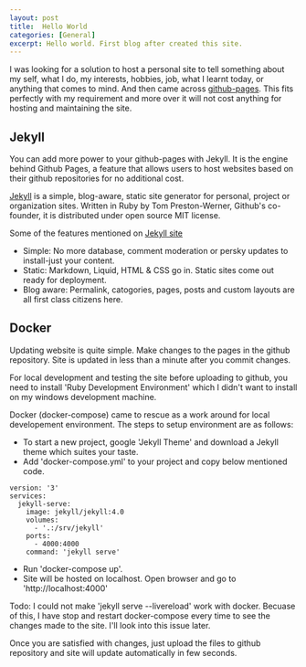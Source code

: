 ```yaml
---
layout: post
title:  Hello World
categories: [General]
excerpt: Hello world. First blog after created this site.
---
```


I was looking for a solution to host a personal site to tell something about my self, what I do, my interests, hobbies, job, what I learnt today, or anything that comes to mind. And then came across [github-pages](https://pages.github.com/). This fits perfectly with my requirement and more over it will not cost anything for hosting and maintaining the site.

## Jekyll

You can add more power to your github-pages with Jekyll. It is the engine behind Github Pages, a feature that allows users to host websites based on their github repositories for no additional cost.

[Jekyll](https://en.wikipedia.org/wiki/Jekyll_(software)) is a simple, blog-aware, static site generator for personal, project or organization sites. Written in Ruby by Tom Preston-Werner, Github's co-founder, it is distributed under open source MIT license.

Some of the features mentioned on [Jekyll site](https://jekyllrb.com/)
- Simple: No more database, comment moderation or persky updates to install-just your content.
- Static: Markdown, Liquid, HTML & CSS go in. Static sites come out ready for deployment.
- Blog aware: Permalink, catogories, pages, posts and custom layouts are all first class citizens here.



## Docker
Updating website is quite simple. Make changes to the pages in the github repository. Site is updated in less than a minute after you commit changes.

For local development and testing the site before uploading to github, you need to install 'Ruby Development Environment' which I didn't want to install on my windows development machine. 

Docker (docker-compose) came to rescue as a work around for local developement environment. The steps to setup environment are as follows:

- To start a new project, google 'Jekyll Theme' and download a Jekyll theme which suites your taste.
- Add 'docker-compose.yml' to your project and copy below mentioned code.
```
version: '3'
services: 
  jekyll-serve:
    image: jekyll/jekyll:4.0
    volumes: 
      - '.:/srv/jekyll'
    ports: 
      - 4000:4000
    command: 'jekyll serve'
```
- Run 'docker-compose up'.
- Site will be hosted on localhost. Open browser and go to 'http://localhost:4000'

Todo: I could not make 'jekyll serve --livereload' work with docker. Becuase of this, I have stop and restart docker-compose every time to see the changes made to the site. I'll look into this issue later.

Once you are satisfied with changes, just upload the files to github repository and site will update automatically in few seconds.